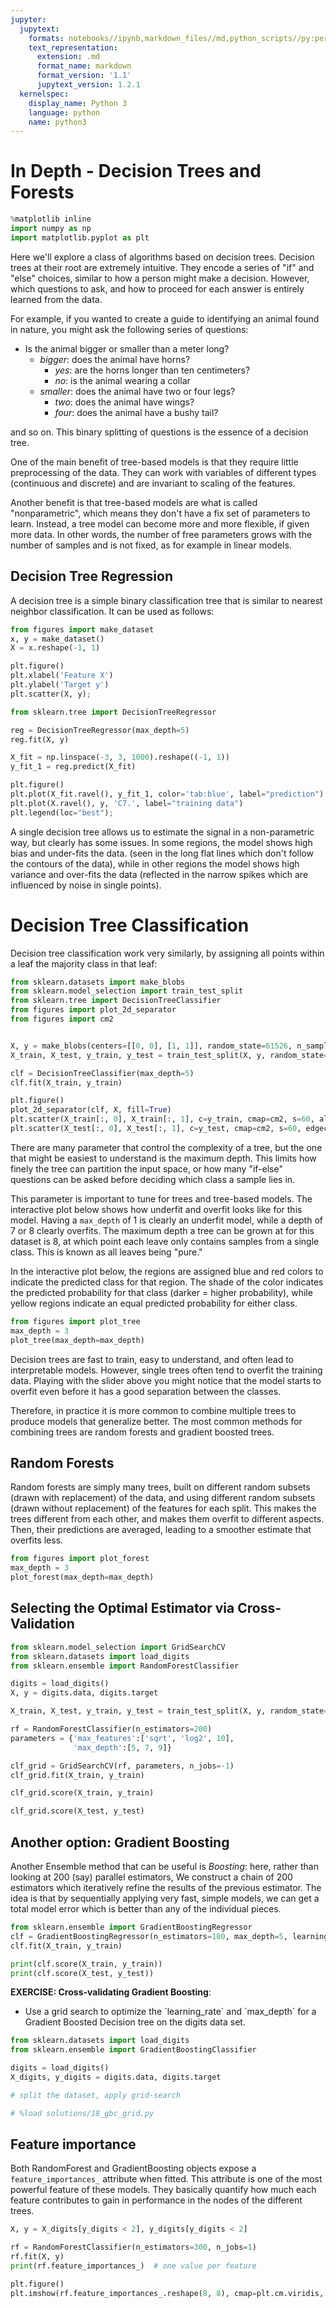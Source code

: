 ```yaml
---
jupyter:
  jupytext:
    formats: notebooks//ipynb,markdown_files//md,python_scripts//py:percent
    text_representation:
      extension: .md
      format_name: markdown
      format_version: '1.1'
      jupytext_version: 1.2.1
  kernelspec:
    display_name: Python 3
    language: python
    name: python3
---
```


# In Depth - Decision Trees and Forests

```python
%matplotlib inline
import numpy as np
import matplotlib.pyplot as plt
```

Here we'll explore a class of algorithms based on decision trees.
Decision trees at their root are extremely intuitive.  They
encode a series of "if" and "else" choices, similar to how a person might make a decision.
However, which questions to ask, and how to proceed for each answer is entirely learned from the data.

For example, if you wanted to create a guide to identifying an animal found in nature, you
might ask the following series of questions:

- Is the animal bigger or smaller than a meter long?
    + *bigger*: does the animal have horns?
        - *yes*: are the horns longer than ten centimeters?
        - *no*: is the animal wearing a collar
    + *smaller*: does the animal have two or four legs?
        - *two*: does the animal have wings?
        - *four*: does the animal have a bushy tail?

and so on.  This binary splitting of questions is the essence of a decision tree.


One of the main benefit of tree-based models is that they require little preprocessing of the data.
They can work with variables of different types (continuous and discrete) and are invariant to scaling of the features.

Another benefit is that tree-based models are what is called "nonparametric", which means they don't have a fix set of parameters to learn. Instead, a tree model can become more and more flexible, if given more data.
In other words, the number of free parameters grows with the number of samples and is not fixed, as for example in linear models.



## Decision Tree Regression


A decision tree is a simple binary classification tree that is
similar to nearest neighbor classification.  It can be used as follows:

```python
from figures import make_dataset
x, y = make_dataset()
X = x.reshape(-1, 1)

plt.figure()
plt.xlabel('Feature X')
plt.ylabel('Target y')
plt.scatter(X, y);
```

```python
from sklearn.tree import DecisionTreeRegressor

reg = DecisionTreeRegressor(max_depth=5)
reg.fit(X, y)

X_fit = np.linspace(-3, 3, 1000).reshape((-1, 1))
y_fit_1 = reg.predict(X_fit)

plt.figure()
plt.plot(X_fit.ravel(), y_fit_1, color='tab:blue', label="prediction")
plt.plot(X.ravel(), y, 'C7.', label="training data")
plt.legend(loc="best");
```

A single decision tree allows us to estimate the signal in a non-parametric way,
but clearly has some issues.  In some regions, the model shows high bias and
under-fits the data.
(seen in the long flat lines which don't follow the contours of the data),
while in other regions the model shows high variance and over-fits the data
(reflected in the narrow spikes which are influenced by noise in single points).


Decision Tree Classification
==================
Decision tree classification work very similarly, by assigning all points within a leaf the majority class in that leaf:


```python
from sklearn.datasets import make_blobs
from sklearn.model_selection import train_test_split
from sklearn.tree import DecisionTreeClassifier
from figures import plot_2d_separator
from figures import cm2


X, y = make_blobs(centers=[[0, 0], [1, 1]], random_state=61526, n_samples=100)
X_train, X_test, y_train, y_test = train_test_split(X, y, random_state=42)

clf = DecisionTreeClassifier(max_depth=5)
clf.fit(X_train, y_train)

plt.figure()
plot_2d_separator(clf, X, fill=True)
plt.scatter(X_train[:, 0], X_train[:, 1], c=y_train, cmap=cm2, s=60, alpha=.7, edgecolor='k')
plt.scatter(X_test[:, 0], X_test[:, 1], c=y_test, cmap=cm2, s=60, edgecolor='k');
```

There are many parameter that control the complexity of a tree, but the one that might be easiest to understand is the maximum depth. This limits how finely the tree can partition the input space, or how many "if-else" questions can be asked before deciding which class a sample lies in.

This parameter is important to tune for trees and tree-based models. The interactive plot below shows how underfit and overfit looks like for this model. Having a ``max_depth`` of 1 is clearly an underfit model, while a depth of 7 or 8 clearly overfits. The maximum depth a tree can be grown at for this dataset is 8, at which point each leave only contains samples from a single class. This is known as all leaves being "pure."

In the interactive plot below, the regions are assigned blue and red colors to indicate the predicted class for that region. The shade of the color indicates the predicted probability for that class (darker = higher probability), while yellow regions indicate an equal predicted probability for either class.

```python
from figures import plot_tree
max_depth = 3
plot_tree(max_depth=max_depth)
```

Decision trees are fast to train, easy to understand, and often lead to interpretable models. However, single trees often tend to overfit the training data. Playing with the slider above you might notice that the model starts to overfit even before it has a good separation between the classes.

Therefore, in practice it is more common to combine multiple trees to produce models that generalize better. The most common methods for combining trees are random forests and gradient boosted trees.



## Random Forests


Random forests are simply many trees, built on different random subsets (drawn with replacement) of the data, and using different random subsets (drawn without replacement) of the features for each split.
This makes the trees different from each other, and makes them overfit to different aspects. Then, their predictions are averaged, leading to a smoother estimate that overfits less.


```python
from figures import plot_forest
max_depth = 3
plot_forest(max_depth=max_depth)
```

## Selecting the Optimal Estimator via Cross-Validation

```python
from sklearn.model_selection import GridSearchCV
from sklearn.datasets import load_digits
from sklearn.ensemble import RandomForestClassifier

digits = load_digits()
X, y = digits.data, digits.target

X_train, X_test, y_train, y_test = train_test_split(X, y, random_state=42)

rf = RandomForestClassifier(n_estimators=200)
parameters = {'max_features':['sqrt', 'log2', 10],
              'max_depth':[5, 7, 9]}

clf_grid = GridSearchCV(rf, parameters, n_jobs=-1)
clf_grid.fit(X_train, y_train)
```

```python
clf_grid.score(X_train, y_train)
```

```python
clf_grid.score(X_test, y_test)
```

## Another option: Gradient Boosting


Another Ensemble method that can be useful is *Boosting*: here, rather than
looking at 200 (say) parallel estimators, We construct a chain of 200 estimators
which iteratively refine the results of the previous estimator.
The idea is that by sequentially applying very fast, simple models, we can get a
total model error which is better than any of the individual pieces.

```python
from sklearn.ensemble import GradientBoostingRegressor
clf = GradientBoostingRegressor(n_estimators=100, max_depth=5, learning_rate=.2)
clf.fit(X_train, y_train)

print(clf.score(X_train, y_train))
print(clf.score(X_test, y_test))
```

<div class="alert alert-success">
    <b>EXERCISE: Cross-validating Gradient Boosting</b>:
     <ul>
      <li>
      Use a grid search to optimize the `learning_rate` and `max_depth` for a Gradient Boosted
Decision tree on the digits data set.
      </li>
    </ul>
</div>

```python
from sklearn.datasets import load_digits
from sklearn.ensemble import GradientBoostingClassifier

digits = load_digits()
X_digits, y_digits = digits.data, digits.target

# split the dataset, apply grid-search
```

```python
# %load solutions/18_gbc_grid.py
```

## Feature importance

Both RandomForest and GradientBoosting objects expose a `feature_importances_` attribute when fitted. This attribute is one of the most powerful feature of these models. They basically quantify how much each feature contributes to gain in performance in the nodes of the different trees.

```python
X, y = X_digits[y_digits < 2], y_digits[y_digits < 2]

rf = RandomForestClassifier(n_estimators=300, n_jobs=1)
rf.fit(X, y)
print(rf.feature_importances_)  # one value per feature
```

```python
plt.figure()
plt.imshow(rf.feature_importances_.reshape(8, 8), cmap=plt.cm.viridis, interpolation='nearest')
```

```python

```
